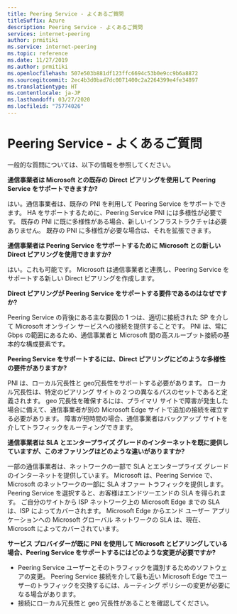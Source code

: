 ```yaml
---
title: Peering Service - よくあるご質問
titleSuffix: Azure
description: Peering Service - よくあるご質問
services: internet-peering
author: prmitiki
ms.service: internet-peering
ms.topic: reference
ms.date: 11/27/2019
ms.author: prmitiki
ms.openlocfilehash: 507e503b881df123ffc6694c53b0e9cc9b6a8872
ms.sourcegitcommit: 2ec4b3d0bad7dc0071400c2a2264399e4fe34897
ms.translationtype: HT
ms.contentlocale: ja-JP
ms.lasthandoff: 03/27/2020
ms.locfileid: "75774026"
---
```

# <a name="peering-service---faqs"></a>Peering Service - よくあるご質問

一般的な質問については、以下の情報を参照してください。

**通信事業者は Microsoft との既存の Direct ピアリングを使用して Peering Service をサポートできますか?**

はい。通信事業者は、既存の PNI を利用して Peering Service をサポートできます。 HA をサポートするために、Peering Service PNI には多様性が必要です。 既存の PNI に既に多様性がある場合、新しいインフラストラクチャは必要ありません。 既存の PNI に多様性が必要な場合は、それを拡張できます。

**通信事業者は Peering Service をサポートするために Microsoft との新しい Direct ピアリングを使用できますか?**

はい。これも可能です。 Microsoft は通信事業者と連携し、Peering Service をサポートする新しい Direct ピアリングを作成します。  

**Direct ピアリングが Peering Service をサポートする要件であるのはなぜですか?**

Peering Service の背後にある主な要因の 1 つは、適切に接続された SP を介して Microsoft オンライン サービスへの接続を提供することです。 PNI は、常に Gbps の範囲にあるため、通信事業者と Microsoft 間の高スループット接続の基本的な構成要素です。

**Peering Service をサポートするには、Direct ピアリングにどのような多様性の要件がありますか?**

PNI は、ローカル冗長性と geo冗長性をサポートする必要があります。 ローカル冗長性は、特定のピアリング サイトの 2 つの異なるパスのセットであると定義されます。 geo 冗長性を確保するには、プライマリ サイトで障害が発生した場合に備えて、通信事業者が別の Microsoft Edge サイトで追加の接続を確立する必要があります。 障害が短時間の場合、通信事業者はバックアップ サイトを介してトラフィックをルーティングできます。

**通信事業者は SLA とエンタープライズ グレードのインターネットを既に提供していますが、このオファリングはどのような違いがありますか?**

一部の通信事業者は、ネットワークの一部で SLA とエンタープライズ グレードのインターネットを提供しています。 Microsoft は、Peering Service で、Microsoft のネットワークの一部に SLA オファー トラフィックを提供します。 Peering Service を選択すると、お客様はエンドツーエンドの SLA を得られます。 ご自分のサイトから ISP ネットワーク上の Microsoft Edge までの SLA は、ISP によってカバーされます。 Microsoft Edge からエンド ユーザー アプリケーションへの Microsoft グローバル ネットワークの SLA は、現在、Microsoft によってカバーされています。

**サービス プロバイダーが既に PNI を使用して Microsoft とピアリングしている場合、Peering Service をサポートするにはどのような変更が必要ですか?**

* Peering Service ユーザーとそのトラフィックを識別するためのソフトウェアの変更。 Peering Service 接続を介して最も近い Microsoft Edge でユーザーのトラフィックを交換するには、ルーティング ポリシーの変更が必要になる場合があります。
* 接続にローカル冗長性と geo 冗長性があることを確認してください。
